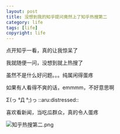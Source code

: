 ```yaml
---
layout: post
title: 没想到我的知乎提问竟然上了知乎热搜第二
category: life
tags: [life]
copyright: life
---
```


点开知乎一看，真的让我惊呆了

我就随便一问，没想到就上热搜了

虽然不是什么好问题。。。纯属闲得蛋疼

如果有人看得不爽的话，emmmm，不好意思啊

Σ(っ °Д °;)っ ::aru:distressed:: 

喜欢看新闻，当吃瓜群众，真的令人蛋疼

![知乎热搜第二.png][1]


  [1]: https://niaobulashi.com/usr/uploads/2018/12/4165312654.png